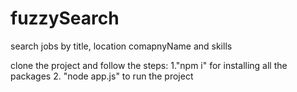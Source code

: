 # fuzzySearch
search jobs by title, location comapnyName and skills


clone the project and
follow the steps:
1."npm i" for installing all the packages
2. "node app.js" to run the project 

